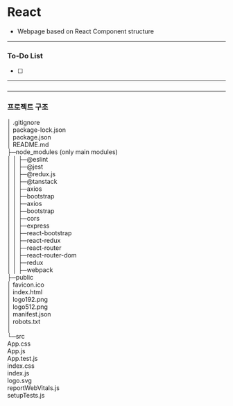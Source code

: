 # React
- Webpage based on React Component structure
---------------------------------------------------
### To-Do List
- [ ]

---------------------------------------------------
### 

---------------------------------------------------
### 프로젝트 구조 
│  .gitignore  
│  package-lock.json  
│  package.json  
│  README.md  
├─node_modules (only main modules)  
│  │  ├─@eslint  
│  │  ├─@jest  
│  │  ├─@redux.js  
│  │  ├─@tanstack  
│  │  ├─axios  
│  │  ├─bootstrap  
│  │  ├─axios  
│  │  ├─bootstrap  
│  │  ├─cors    
│  │  ├─express    
│  │  ├─react-bootstrap   
│  │  ├─react-redux  
│  │  ├─react-router    
│  │  ├─react-router-dom    
│  │  ├─redux   
│  │  ├─webpack  
├─public   
│      favicon.ico   
│      index.html   
│      logo192.png   
│      logo512.png    
│      manifest.json   
│      robots.txt   
│         
└─src     
        App.css   
        App.js   
        App.test.js   
        index.css   
        index.js    
        logo.svg    
        reportWebVitals.js   
        setupTests.js    
